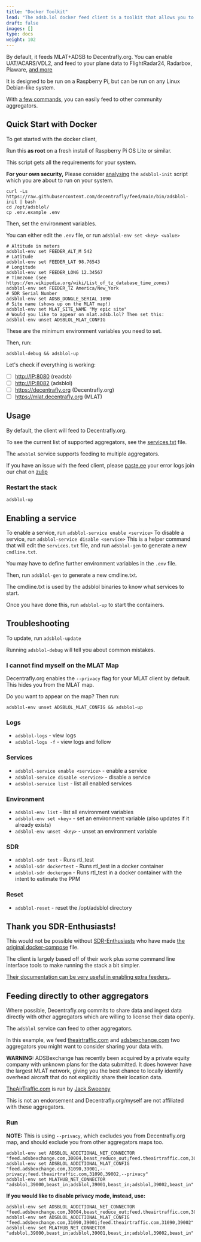 ```yaml
---
title: "Docker Toolkit"
lead: "The adsb.lol docker feed client is a toolkit that allows you to install, run and maintain a ADS-B / UAT / MLAT / ACARS / VDL2 feed client to a multitude of aggregators."
draft: false
images: []
type: docs
weight: 102
---
```


By default, it feeds MLAT+ADSB to Decentrafly.org. You can enable UAT/ACARS/VDL2, and feed to your plane data to FlightRadar24, Radarbox, Piaware, [and more](https://github.com/decentrafly/feed/blob/main/.env.example)

It is designed to be run on a Raspberry Pi, but can be run on any Linux Debian-like system.

With [a few commands](#feeding-directly-to-other-aggregators), you can easily feed to other community aggregators.

## Quick Start with Docker

To get started with the docker client,

Run this **as root** on a fresh install of Raspberry Pi OS Lite or similar.

This script gets all the requirements for your system.

**For your own security,** Please consider [analysing](https://github.com/adsblol/feed/blob/main/bin/adsblol-init) the `adsblol-init` script which you are about to run on your system.

```
curl -Ls https://raw.githubusercontent.com/decentrafly/feed/main/bin/adsblol-init | bash
cd /opt/adsblol/
cp .env.example .env
```

Then, set the environment variables.

You can either edit the `.env` file, or run `adsblol-env set <key> <value>`

```
# Altitude in meters
adsblol-env set FEEDER_ALT_M 542
# Latitude
adsblol-env set FEEDER_LAT 98.76543
# Longitude
adsblol-env set FEEDER_LONG 12.34567
# Timezone (see https://en.wikipedia.org/wiki/List_of_tz_database_time_zones)
adsblol-env set FEEDER_TZ America/New_York
# SDR Serial Number
adsblol-env set ADSB_DONGLE_SERIAL 1090
# Site name (shows up on the MLAT map!)
adsblol-env set MLAT_SITE_NAME "My epic site"
# Would you like to appear on mlat.adsb.lol? Then set this:
adsblol-env unset ADSBLOL_MLAT_CONFIG
```

These are the minimum environment variables you need to set.

Then, run:
```
adsblol-debug && adsblol-up
```
Let's check if everything is working:

- [ ] <http://IP:8080> (readsb)
- [ ] <http://IP:8082> (adsblol)
- [ ] <https://decentrafly.org> (Decentrafly.org)
- [ ] <https://mlat.decentrafly.org> (MLAT)

## Usage

By default, the client will feed to Decentrafly.org.

To see the current list of supported aggregators, see the [services.txt](services.txt) file.

The `adsblol` service supports feeding to multiple aggregators.

If you have an issue with the feed client, please [paste.ee](https://paste.ee) your error logs join our chat on [zulip](https://adsblol.zulipchat.com)


### Restart the stack

```
adsblol-up
```

## Enabling a service

To enable a service, run `adsblol-service enable <service>`
To disable a service, run `adsblol-service disable <service>`
This is a helper command that will edit the `services.txt` file, and run `adsblol-gen` to generate a new `cmdline.txt`.

You may have to define further environment variables in the `.env` file.

Then, run `adsblol-gen` to generate a new cmdline.txt.

The cmdline.txt is used by the adsblol binaries to know what services to start.

Once you have done this, run `adsblol-up` to start the containers.

## Troubleshooting

To update, run `adsblol-update`

Running `adsblol-debug` will tell you about common mistakes.

### I cannot find myself on the MLAT Map

Decentrafly.org enables the `--privacy` flag for your MLAT client by default.
This hides you from the MLAT map.

Do you want to appear on the map? Then run:

```
adsblol-env unset ADSBLOL_MLAT_CONFIG && adsblol-up
```

### Logs

- `adsblol-logs` - view logs
- `adsblol-logs -f` - view logs and follow

### Services
- `adsblol-service enable <service>` - enable a service
- `adsblol-service disable <service>` - disable a service
- `adsblol-service list` - list all enabled services

### Environment
- `adsblol-env list` - list all environment variables
- `adsblol-env set <key>` - set an environment variable (also updates if it already exists)
- `adsblol-env unset <key>` - unset an environment variable

### SDR
- `adsblol-sdr test` - Runs rtl_test
- `adsblol-sdr dockertest` - Runs rtl_test in a docker container
- `adsblol-sdr dockerppm` - Runs rtl_test in a docker container with the intent to estimate the PPM

### Reset
- `adsblol-reset` - reset the /opt/adsblol directory

## Thank you SDR-Enthusiasts!

This would not be possible without [SDR-Enthusiasts](https://github.com/sdr-enthusiasts/) who have made [the original docker-compose](https://github.com/sdr-enthusiasts/docker-install) file.

The client is largely based off of their work plus some command line interface tools to make running the stack a bit simpler.

[Their documentation can be very useful in enabling extra feeders.](https://sdr-enthusiasts.gitbook.io/ads-b/feeder-containers/feeding-flightaware-piaware).


## Feeding directly to other aggregators

Where possible, Decentrafly.org commits to share data and ingest data directly with other aggregators which are willing to license their data openly.

The `adsblol` service can feed to other aggregators.

In this example, we feed [theairtraffic.com](https://theairtraffic.com) and [adsbexchange.com](https://adsbexchange.com)
two aggregators you might want to consider sharing your data with.

**WARNING:** ADSBexchange has recently been acquired by a private equity company with unknown plans for the data submitted. It does however have the largest MLAT network, giving you the best chance to locally identify overhead aircraft that do not explicitly share their location data.

[TheAirTraffic.com](https://theairtraffic.com) is run by [Jack Sweeney](https://grndcntrl.net/?ref=adsblol)

This is not an endorsement and Decentrafly.org/myself are not affiliated with these aggregators.

### Run

**NOTE:** This is using `--privacy`, which excludes you from Decentrafly.org map, and should exclude you from other aggregators maps too.

```
adsblol-env set ADSBLOL_ADDITIONAL_NET_CONNECTOR "feed.adsbexchange.com,30004,beast_reduce_out;feed.theairtraffic.com,30004,beast_reduce_out"
adsblol-env set ADSBLOL_ADDITIONAL_MLAT_CONFIG "feed.adsbexchange.com,31090,39001,--privacy;feed.theairtraffic.com,31090,39002,--privacy"
adsblol-env set MLATHUB_NET_CONNECTOR "adsblol,39000,beast_in;adsblol,39001,beast_in;adsblol,39002,beast_in"
```
**If you would like to disable privacy mode, instead, use:**
```
adsblol-env set ADSBLOL_ADDITIONAL_NET_CONNECTOR "feed.adsbexchange.com,30004,beast_reduce_out;feed.theairtraffic.com,30004,beast_reduce_out"
adsblol-env set ADSBLOL_ADDITIONAL_MLAT_CONFIG "feed.adsbexchange.com,31090,39001;feed.theairtraffic.com,31090,39002"
adsblol-env set MLATHUB_NET_CONNECTOR "adsblol,39000,beast_in;adsblol,39001,beast_in;adsblol,39002,beast_in"
```
